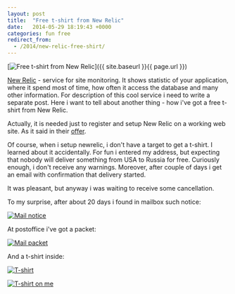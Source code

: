 ```yaml
---
layout: post
title:  "Free t-shirt from New Relic"
date:   2014-05-29 18:19:43 +0000
categories: fun free
redirect_from:
  - /2014/new-relic-free-shirt/
---
```


[![Free t-shirt from New Relic](/assets/images/posts/2014-05-29-new-relic-free-shirt/tshift_orig.png "Free t-shirt from New Relic")]({{ site.baseurl }}{{ page.url }})

[New Relic](http://newrelic.com/) - service for site monitoring. It shows statistic of your application, where it spend most of time, how often it access the database and many other information. For description of this cool service i need to write a separate post. Here i want to tell about another thing - how i've got a free t-shirt from New Relic.

Actually, it is needed just to register and setup New Relic on a working web site. As it said in their [offer](http://newrelic.com/lp/datanerd).

<!--more-->

Of course, when i setup newrelic, i don't have a target to get a t-shirt. I learned about it accidentally. For fun i entered my address, but expecting that nobody will deliver something from USA to Russia for free. Сuriously enough, i don't receive any warnings. Moreover, after couple of days i get an email with confirmation that delivery started.

It was pleasant, but anyway i was waiting to receive some cancellation.

To my surprise, after about 20 days i found in mailbox such notice:

[![Mail notice](http://img-fotki.yandex.ru/get/9667/85893628.92a/0_11c8f5_72ffdd69_L.jpg
 "Mail notice")](http://img-fotki.yandex.ru/get/9667/85893628.92a/0_11c8f5_72ffdd69_orig.jpg)

At postoffice i've got a packet:

[![Mail packet](http://img-fotki.yandex.ru/get/9651/85893628.92a/0_11c8f6_2297db59_L.jpg
 "Mail packet")](http://img-fotki.yandex.ru/get/9651/85893628.92a/0_11c8f6_2297db59_orig.jpg)

And a t-shirt inside:

[![T-shirt](http://img-fotki.yandex.ru/get/9666/85893628.92a/0_11c8f8_1e1c89_L.jpg
 "T-shirt")](http://img-fotki.yandex.ru/get/9666/85893628.92a/0_11c8f8_1e1c89_orig.jpg)

[![T-shirt on me](http://img-fotki.yandex.ru/get/5309/85893628.92a/0_11c8f9_3ce02d9f_L.jpg
 "T-shirt on me")](http://img-fotki.yandex.ru/get/5309/85893628.92a/0_11c8f9_3ce02d9f_orig.jpg)
